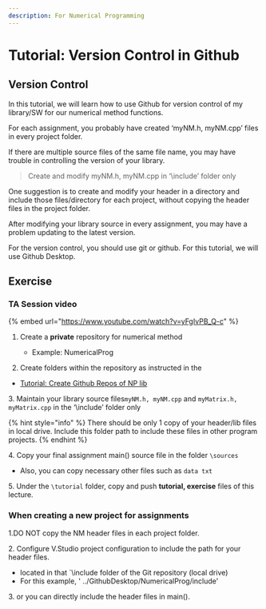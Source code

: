 ```yaml
---
description: For Numerical Programming
---
```


# Tutorial: Version Control in Github

## Version Control&#x20;

In this tutorial, we will learn how to use Github for version control of my library/SW  for our numerical method functions.

For each assignment, you probably have created ‘myNM.h, myNM.cpp’ files in every project folder.

If there are multiple source files of the same file name, you may have trouble in controlling the version of your library.

> Create and modify myNM.h, myNM.cpp in ‘\include’ folder only

One suggestion is to create and modify your header in a directory and include those files/directory for each project, without copying the header files in the project folder.

After modifying your library source in every assignment, you may have a problem  updating to the latest version.

For the version control, you should use git or github. For this tutorial, we will use Github Desktop.

## Exercise

### TA Session video

{% embed url="https://www.youtube.com/watch?v=yFgIvPB_Q-c" %}



1.  Create a **private** repository for numerical method

    * Example: NumericalProg


2. Create folders within the repository as instructed in the&#x20;

* [Tutorial: Create Github Repos of NP lib](tutorial-markdown.md#preparation)

3\. Maintain your library source files`myNM.h, myNM.cpp` and `myMatrix.h, myMatrix.cpp` in the ‘\include’ folder only

{% hint style="info" %}
There should be only 1 copy of your header/lib files in local drive. Include this folder path to include these files in other program projects.&#x20;
{% endhint %}



4\. Copy your final assignment main() source file in  the folder `\sources`&#x20;

* Also, you can copy necessary other files such as `data txt`

5\. Under the `\tutorial` folder, copy and push **tutorial, exercise** files of this lecture.&#x20;

### When creating a new project for assignments

1.DO NOT copy the NM header files in each project folder.

2\. Configure V.Studio project configuration to include the path for your header files.&#x20;

* located in that \`\include folder of the Git repository (local drive)
* For this example,  ' ../GithubDesktop/NumericalProg/include'

3\. or you can directly include the header files in main().&#x20;



